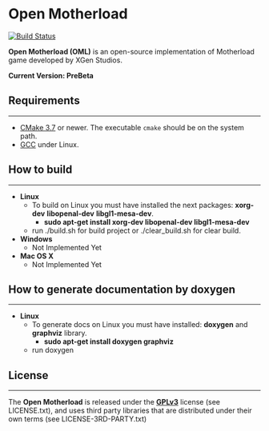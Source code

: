 # Open Motherload

[![Build Status](https://travis-ci.org/Frenzy-Alex/OpenMotherload.svg?branch=master)](https://travis-ci.org/Frenzy-Alex/OpenMotherload)

**Open Motherload (OML)** is an open-source implementation of Motherload game developed by XGen Studios.

**Current Version: PreBeta**

## Requirements
---------------
* [CMake 3.7][CMake] or newer. The executable `cmake` should be on the system path.
* [GCC][GCC] under Linux.

## How to build
---------------
* **Linux**
    * To build on Linux you must have installed the next packages: **xorg-dev** **libopenal-dev** **libgl1-mesa-dev**.
        * **sudo apt-get install xorg-dev libopenal-dev libgl1-mesa-dev** 
    * run ./build.sh for build project or ./clear_build.sh for clear build.
* **Windows**
	* Not Implemented Yet
* **Mac OS X**
	* Not Implemented Yet

## How to generate documentation by doxygen
---------------
* **Linux**
    * To generate docs on Linux you must have installed: **doxygen** and **graphviz** library.
        * **sudo apt-get install doxygen graphviz**
    * run doxygen 

## License
----------
The **Open Motherload** is released under the **[GPLv3][GPLv3]** license (see LICENSE.txt), 
and uses third party libraries that are distributed under their own terms (see LICENSE-3RD-PARTY.txt)

[OpenAL]:https://openal.org/
[OpenGL]:https://www.opengl.org/
[CMake]:https://cmake.org/download/
[GCC]:https://gcc.gnu.org/
[GPLv3]:https://www.gnu.org/licenses/gpl.txt